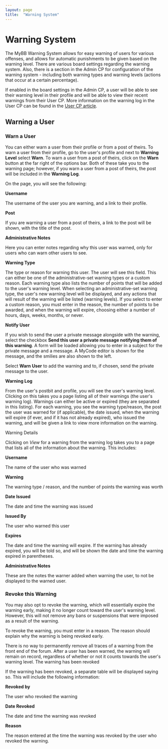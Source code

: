```yaml
---
layout: page
title:  "Warning System"
---
```


# Warning System

The MyBB Warning System allows for easy warning of users for various offenses, and allows for automatic punishments to be given based on the warning level. There are various board settings regarding the warning system. Also, there is a section in the Admin CP for configuration of the warning system - including both warning types and warning levels (actions that occur at a certain percentage).

If enabled in the board settings in the Admin CP, a user will be able to see their warning level in their profile and will be able to view their recent warnings from their User CP. More information on the warning log in the User CP can be found in the [User CP article](/usage/user-cp).

## Warning a User

### Warn a User

You can either warn a user from their profile or from a post of theirs. To warn a user from their profile, go to the user's profile and next to **Warning Level** select **Warn**. To warn a user from a post of theirs, click on the **Warn** button at the far right of the options bar. Both of these take you to the warning page; however, if you warn a user from a post of theirs, the post will be included in the **Warning Log**.

On the page, you will see the following:

**Username**

The username of the user you are warning, and a link to their profile. 

**Post**

If you are warning a user from a post of theirs, a link to the post will be shown, with the title of the post. 

**Administrative Notes** 

Here you can enter notes regarding why this user was warned, only for users who can warn other users to see. 

**Warning Type** 

The type or reason for warning this user. The user will see this field. This can either be one of the administrative-set warning types or a custom reason. Each warning type also lists the number of points that will be added to the user's warning level. When selecting an administrative-set warning type, the user's new warning level will be displayed, and any actions that will result of the warning will be listed (warning levels). If you select to enter a custom reason, you must enter in the reason, the number of points to be awarded, and when the warning will expire, choosing either a number of hours, days, weeks, months, or never. 

**Notify User**

If you wish to send the user a private message alongside with the warning, select the checkbox **Send this user a private message notifying them of this warning**. A form will be loaded allowing you to enter in a subject for the private message and a message. A MyCode editor is shown for the message, and the smilies are also shown to the left. 

Select **Warn User** to add the warning and to, if chosen, send the private message to the user.

**Warning Log**

From the user's postbit and profile, you will see the user's warning level. Clicking on this takes you a page listing all of their warnings (the user's warning log). Warnings can either be active or expired (they are separated in this listing). For each warning, you see the warning type/reason, the post the user was warned for (if applicable), the date issued, when the warning will expire (if ever, and if it has not already expired), who issued the warning, and will be given a link to view more information on the warning.

Warning Details

Clicking on *View* for a warning from the warning log takes you to a page that lists all of the information about the warning. This includes:

**Username**

The name of the user who was warned 

**Warning** 

The warning type / reason, and the number of points the warning was worth 

**Date Issued** 

The date and time the warning was issued 

**Issued By**

The user who warned this user 

**Expires** 

The date and time the warning will expire. If the warning has already expired, you will be told so, and will be shown the date and time the warning expired in parentheses.

**Administrative Notes** 

These are the notes the warner added when warning the user, to not be displayed to the warned user. 

### Revoke this Warning

You may also opt to revoke the warning, which will essentially expire the warning early, making it no longer count toward the user's warning level. However, this will not remove any bans or suspensions that were imposed as a result of the warning.

To revoke the warning, you must enter in a reason. The reason should explain why the warning is being revoked early.

There is no way to permanently remove all traces of a warning from the front end of the forum. After a user has been warned, the warning will remain on record, regardless of whether or not it counts towards the user's warning level.
The warning has been revoked

If the warning has been revoked, a separate table will be displayed saying so. This will include the following information:

**Revoked by** 

The user who revoked the warning
    
**Date Revoked** 

The date and time the warning was revoked 
    
**Reason** 

The reason entered at the time the warning was revoked by the user who revoked the warning. 
